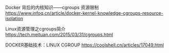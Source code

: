 Docker 背后的内核知识——cgroups 资源限制
https://www.infoq.cn/article/docker-kernel-knowledge-cgroups-resource-isolation

Linux资源管理之cgroups简介
https://tech.meituan.com/2015/03/31/cgroups.html

DOCKER基础技术：LINUX CGROUP
https://coolshell.cn/articles/17049.html